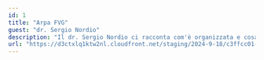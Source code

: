 ```yaml
---
id: 1
title: "Arpa FVG"
guest: "dr. Sergio Nordio"
description: "Il dr. Sergio Nordio ci racconta com'è organizzata e cosa fa ARPA FVG, l'Agenzia regionale per la protezione dell’ambiente del Friuli Venezia Giulia."
url: "https://d3ctxlq1ktw2nl.cloudfront.net/staging/2024-9-18/c3ffcc01-dbc2-95c7-c402-556b98e7490d.mp3"
---
```

